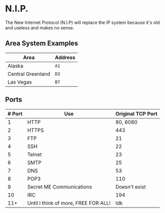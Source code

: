 # N.I.P.
The New Internet Protocol (N.I.P) will replace the IP system because it's old and useless and makes no sense.
## Area System Examples
| Area      | Address |
| --------- | ------- |
| Alaska | `A1`  |
| Central Greenland | `D3` |
| Las Vegas | `B7` |
## Ports
| # Port | Use | Original TCP Port |
| ------ | --- | ----------------- |
| 1 | HTTP | 80, 8080 |
| 2 | HTTPS | 443 |
| 3 | FTP | 21 |
| 4 | SSH | 22
| 5 | Telnet | 23 |
| 6 | SMTP | 25 |
| 7 | DNS | 53 |
| 8 | POP3 | 110 |
| 9 | Secret ME Communications | Doesn't exist |
| 10 | IRC | 194 |
| 11+ | Until I think of more, FREE FOR ALL! | Idk |
